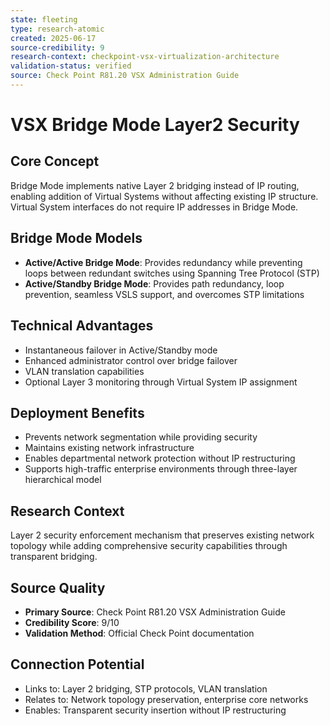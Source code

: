 ```yaml
---
state: fleeting
type: research-atomic
created: 2025-06-17
source-credibility: 9
research-context: checkpoint-vsx-virtualization-architecture
validation-status: verified
source: Check Point R81.20 VSX Administration Guide
---
```


# VSX Bridge Mode Layer2 Security

## Core Concept
Bridge Mode implements native Layer 2 bridging instead of IP routing, enabling addition of Virtual Systems without affecting existing IP structure. Virtual System interfaces do not require IP addresses in Bridge Mode.

## Bridge Mode Models
- **Active/Active Bridge Mode**: Provides redundancy while preventing loops between redundant switches using Spanning Tree Protocol (STP)
- **Active/Standby Bridge Mode**: Provides path redundancy, loop prevention, seamless VSLS support, and overcomes STP limitations

## Technical Advantages
- Instantaneous failover in Active/Standby mode
- Enhanced administrator control over bridge failover
- VLAN translation capabilities
- Optional Layer 3 monitoring through Virtual System IP assignment

## Deployment Benefits
- Prevents network segmentation while providing security
- Maintains existing network infrastructure
- Enables departmental network protection without IP restructuring
- Supports high-traffic enterprise environments through three-layer hierarchical model

## Research Context
Layer 2 security enforcement mechanism that preserves existing network topology while adding comprehensive security capabilities through transparent bridging.

## Source Quality
- **Primary Source**: Check Point R81.20 VSX Administration Guide
- **Credibility Score**: 9/10
- **Validation Method**: Official Check Point documentation

## Connection Potential
- Links to: Layer 2 bridging, STP protocols, VLAN translation
- Relates to: Network topology preservation, enterprise core networks
- Enables: Transparent security insertion without IP restructuring